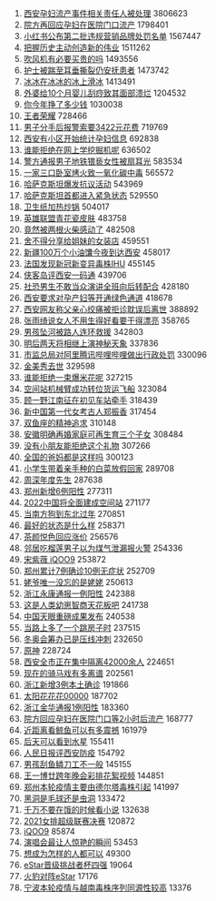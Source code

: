 1. [西安孕妇流产事件相关责任人被处理](https://s.weibo.com//weibo?q=%23%E8%A5%BF%E5%AE%89%E5%AD%95%E5%A6%87%E6%B5%81%E4%BA%A7%E4%BA%8B%E4%BB%B6%E7%9B%B8%E5%85%B3%E8%B4%A3%E4%BB%BB%E4%BA%BA%E8%A2%AB%E5%A4%84%E7%90%86%23&Refer=top) 3806623
2. [院方再回应孕妇在医院门口流产](https://s.weibo.com//weibo?q=%23%E9%99%A2%E6%96%B9%E5%86%8D%E5%9B%9E%E5%BA%94%E5%AD%95%E5%A6%87%E5%9C%A8%E5%8C%BB%E9%99%A2%E9%97%A8%E5%8F%A3%E6%B5%81%E4%BA%A7%23&Refer=top) 1798401
3. [小红书公布第二批违规营销品牌处罚名单](https://s.weibo.com//weibo?q=%23%E5%B0%8F%E7%BA%A2%E4%B9%A6%E5%85%AC%E5%B8%83%E7%AC%AC%E4%BA%8C%E6%89%B9%E8%BF%9D%E8%A7%84%E8%90%A5%E9%94%80%E5%93%81%E7%89%8C%E5%A4%84%E7%BD%9A%E5%90%8D%E5%8D%95%23&Refer=top) 1567447
4. [把握历史主动创造新的伟业](https://s.weibo.com//weibo?q=%23%E6%8A%8A%E6%8F%A1%E5%8E%86%E5%8F%B2%E4%B8%BB%E5%8A%A8%E5%88%9B%E9%80%A0%E6%96%B0%E7%9A%84%E4%BC%9F%E4%B8%9A%23&Refer=top) 1511262
5. [吹风机有必要买贵的吗](https://s.weibo.com//weibo?q=%23%E5%90%B9%E9%A3%8E%E6%9C%BA%E6%9C%89%E5%BF%85%E8%A6%81%E4%B9%B0%E8%B4%B5%E7%9A%84%E5%90%97%23&Refer=top) 1493556
6. [护士被踹至耳垂撕裂仍安抚患者](https://s.weibo.com//weibo?q=%23%E6%8A%A4%E5%A3%AB%E8%A2%AB%E8%B8%B9%E8%87%B3%E8%80%B3%E5%9E%82%E6%92%95%E8%A3%82%E4%BB%8D%E5%AE%89%E6%8A%9A%E6%82%A3%E8%80%85%23&Refer=top) 1473742
7. [冰冰在冰冰的冰上滑冰](https://s.weibo.com//weibo?q=%23%E5%86%B0%E5%86%B0%E5%9C%A8%E5%86%B0%E5%86%B0%E7%9A%84%E5%86%B0%E4%B8%8A%E6%BB%91%E5%86%B0%23&Refer=top) 1413491
8. [外婆给10个月婴儿刮痧致其面部溃烂](https://s.weibo.com//weibo?q=%23%E5%A4%96%E5%A9%86%E7%BB%9910%E4%B8%AA%E6%9C%88%E5%A9%B4%E5%84%BF%E5%88%AE%E7%97%A7%E8%87%B4%E5%85%B6%E9%9D%A2%E9%83%A8%E6%BA%83%E7%83%82%23&Refer=top) 1204532
9. [你今年挣了多少钱](https://s.weibo.com//weibo?q=%E4%BD%A0%E4%BB%8A%E5%B9%B4%E6%8C%A3%E4%BA%86%E5%A4%9A%E5%B0%91%E9%92%B1&Refer=top) 1030038
10. [王者荣耀](https://s.weibo.com//weibo?q=%23%E7%8E%8B%E8%80%85%E8%8D%A3%E8%80%80%23&Refer=top) 728466
11. [男子分手后报警索要3422元花费](https://s.weibo.com//weibo?q=%23%E7%94%B7%E5%AD%90%E5%88%86%E6%89%8B%E5%90%8E%E6%8A%A5%E8%AD%A6%E7%B4%A2%E8%A6%813422%E5%85%83%E8%8A%B1%E8%B4%B9%23&Refer=top) 719769
12. [西安有小区开始统计孕妇信息](https://s.weibo.com//weibo?q=%23%E8%A5%BF%E5%AE%89%E6%9C%89%E5%B0%8F%E5%8C%BA%E5%BC%80%E5%A7%8B%E7%BB%9F%E8%AE%A1%E5%AD%95%E5%A6%87%E4%BF%A1%E6%81%AF%23&Refer=top) 692838
13. [谁能拒绝在网上学挖掘机呢](https://s.weibo.com//weibo?q=%E8%B0%81%E8%83%BD%E6%8B%92%E7%BB%9D%E5%9C%A8%E7%BD%91%E4%B8%8A%E5%AD%A6%E6%8C%96%E6%8E%98%E6%9C%BA%E5%91%A2&Refer=top) 636502
14. [警方通报男子地铁猥亵女性被扇耳光](https://s.weibo.com//weibo?q=%23%E8%AD%A6%E6%96%B9%E9%80%9A%E6%8A%A5%E7%94%B7%E5%AD%90%E5%9C%B0%E9%93%81%E7%8C%A5%E4%BA%B5%E5%A5%B3%E6%80%A7%E8%A2%AB%E6%89%87%E8%80%B3%E5%85%89%23&Refer=top) 583534
15. [一家三口卧室烤火致一氧化碳中毒](https://s.weibo.com//weibo?q=%23%E4%B8%80%E5%AE%B6%E4%B8%89%E5%8F%A3%E5%8D%A7%E5%AE%A4%E7%83%A4%E7%81%AB%E8%87%B4%E4%B8%80%E6%B0%A7%E5%8C%96%E7%A2%B3%E4%B8%AD%E6%AF%92%23&Refer=top) 565572
16. [哈萨克斯坦爆发抗议活动](https://s.weibo.com//weibo?q=%23%E5%93%88%E8%90%A8%E5%85%8B%E6%96%AF%E5%9D%A6%E7%88%86%E5%8F%91%E6%8A%97%E8%AE%AE%E6%B4%BB%E5%8A%A8%23&Refer=top) 543969
17. [哈萨克斯坦首都进入紧急状态](https://s.weibo.com//weibo?q=%23%E5%93%88%E8%90%A8%E5%85%8B%E6%96%AF%E5%9D%A6%E9%A6%96%E9%83%BD%E8%BF%9B%E5%85%A5%E7%B4%A7%E6%80%A5%E7%8A%B6%E6%80%81%23&Refer=top) 529550
18. [卫生纸加热炒锅](https://s.weibo.com//weibo?q=%23%E5%8D%AB%E7%94%9F%E7%BA%B8%E5%8A%A0%E7%83%AD%E7%82%92%E9%94%85%23&Refer=top) 504017
19. [英雄联盟青花瓷皮肤](https://s.weibo.com//weibo?q=%23%E8%8B%B1%E9%9B%84%E8%81%94%E7%9B%9F%E9%9D%92%E8%8A%B1%E7%93%B7%E7%9A%AE%E8%82%A4%23&Refer=top) 483758
20. [竟然被两根火柴感动了](https://s.weibo.com//weibo?q=%E7%AB%9F%E7%84%B6%E8%A2%AB%E4%B8%A4%E6%A0%B9%E7%81%AB%E6%9F%B4%E6%84%9F%E5%8A%A8%E4%BA%86&Refer=top) 482508
21. [舍不得分享给姐妹的女装店](https://s.weibo.com//weibo?q=%23%E8%88%8D%E4%B8%8D%E5%BE%97%E5%88%86%E4%BA%AB%E7%BB%99%E5%A7%90%E5%A6%B9%E7%9A%84%E5%A5%B3%E8%A3%85%E5%BA%97%23&Refer=top) 459551
22. [新疆100万个小油馕今夜到达西安](https://s.weibo.com//weibo?q=%23%E6%96%B0%E7%96%86100%E4%B8%87%E4%B8%AA%E5%B0%8F%E6%B2%B9%E9%A6%95%E4%BB%8A%E5%A4%9C%E5%88%B0%E8%BE%BE%E8%A5%BF%E5%AE%89%23&Refer=top) 458017
23. [法国发现新冠新变异毒株IHU](https://s.weibo.com//weibo?q=%23%E6%B3%95%E5%9B%BD%E5%8F%91%E7%8E%B0%E6%96%B0%E5%86%A0%E6%96%B0%E5%8F%98%E5%BC%82%E6%AF%92%E6%A0%AAIHU%23&Refer=top) 455145
24. [侠客岛评西安一码通](https://s.weibo.com//weibo?q=%23%E4%BE%A0%E5%AE%A2%E5%B2%9B%E8%AF%84%E8%A5%BF%E5%AE%89%E4%B8%80%E7%A0%81%E9%80%9A%23&Refer=top) 439706
25. [社恐男生不敢当众演讲全班向后转配合](https://s.weibo.com//weibo?q=%23%E7%A4%BE%E6%81%90%E7%94%B7%E7%94%9F%E4%B8%8D%E6%95%A2%E5%BD%93%E4%BC%97%E6%BC%94%E8%AE%B2%E5%85%A8%E7%8F%AD%E5%90%91%E5%90%8E%E8%BD%AC%E9%85%8D%E5%90%88%23&Refer=top) 428180
26. [西安要求对孕产妇等开通绿色通道](https://s.weibo.com//weibo?q=%23%E8%A5%BF%E5%AE%89%E8%A6%81%E6%B1%82%E5%AF%B9%E5%AD%95%E4%BA%A7%E5%A6%87%E7%AD%89%E5%BC%80%E9%80%9A%E7%BB%BF%E8%89%B2%E9%80%9A%E9%81%93%23&Refer=top) 418678
27. [西安网友称父亲心绞痛被拒诊耽误后离世](https://s.weibo.com//weibo?q=%23%E8%A5%BF%E5%AE%89%E7%BD%91%E5%8F%8B%E7%A7%B0%E7%88%B6%E4%BA%B2%E5%BF%83%E7%BB%9E%E7%97%9B%E8%A2%AB%E6%8B%92%E8%AF%8A%E8%80%BD%E8%AF%AF%E5%90%8E%E7%A6%BB%E4%B8%96%23&Refer=top) 388892
28. [张雨绮说女人不用生得好看要干得漂亮](https://s.weibo.com//weibo?q=%23%E5%BC%A0%E9%9B%A8%E7%BB%AE%E8%AF%B4%E5%A5%B3%E4%BA%BA%E4%B8%8D%E7%94%A8%E7%94%9F%E5%BE%97%E5%A5%BD%E7%9C%8B%E8%A6%81%E5%B9%B2%E5%BE%97%E6%BC%82%E4%BA%AE%23&Refer=top) 358765
29. [男孩坠河被路人连环救援](https://s.weibo.com//weibo?q=%23%E7%94%B7%E5%AD%A9%E5%9D%A0%E6%B2%B3%E8%A2%AB%E8%B7%AF%E4%BA%BA%E8%BF%9E%E7%8E%AF%E6%95%91%E6%8F%B4%23&Refer=top) 342803
30. [明后两天将相继上演神秘天象](https://s.weibo.com//weibo?q=%23%E6%98%8E%E5%90%8E%E4%B8%A4%E5%A4%A9%E5%B0%86%E7%9B%B8%E7%BB%A7%E4%B8%8A%E6%BC%94%E7%A5%9E%E7%A7%98%E5%A4%A9%E8%B1%A1%23&Refer=top) 337836
31. [市监总局对阿里腾讯哔哩哔哩做出行政处罚](https://s.weibo.com//weibo?q=%23%E5%B8%82%E7%9B%91%E6%80%BB%E5%B1%80%E5%AF%B9%E9%98%BF%E9%87%8C%E8%85%BE%E8%AE%AF%E5%93%94%E5%93%A9%E5%93%94%E5%93%A9%E5%81%9A%E5%87%BA%E8%A1%8C%E6%94%BF%E5%A4%84%E7%BD%9A%23&Refer=top) 330096
32. [金美秀去世](https://s.weibo.com//weibo?q=%23%E9%87%91%E7%BE%8E%E7%A7%80%E5%8E%BB%E4%B8%96%23&Refer=top) 329598
33. [谁能拒绝一束爆米花呢](https://s.weibo.com//weibo?q=%23%E8%B0%81%E8%83%BD%E6%8B%92%E7%BB%9D%E4%B8%80%E6%9D%9F%E7%88%86%E7%B1%B3%E8%8A%B1%E5%91%A2%23&Refer=top) 327215
34. [空间站机械臂成功转位货运飞船](https://s.weibo.com//weibo?q=%23%E7%A9%BA%E9%97%B4%E7%AB%99%E6%9C%BA%E6%A2%B0%E8%87%82%E6%88%90%E5%8A%9F%E8%BD%AC%E4%BD%8D%E8%B4%A7%E8%BF%90%E9%A3%9E%E8%88%B9%23&Refer=top) 323084
35. [顾一野江南征在初见车站牵手](https://s.weibo.com//weibo?q=%23%E9%A1%BE%E4%B8%80%E9%87%8E%E6%B1%9F%E5%8D%97%E5%BE%81%E5%9C%A8%E5%88%9D%E8%A7%81%E8%BD%A6%E7%AB%99%E7%89%B5%E6%89%8B%23&Refer=top) 318439
36. [新中国第一代女考古人郑振香](https://s.weibo.com//weibo?q=%23%E6%96%B0%E4%B8%AD%E5%9B%BD%E7%AC%AC%E4%B8%80%E4%BB%A3%E5%A5%B3%E8%80%83%E5%8F%A4%E4%BA%BA%E9%83%91%E6%8C%AF%E9%A6%99%23&Refer=top) 317454
37. [双鱼座的精神追求](https://s.weibo.com//weibo?q=%23%E5%8F%8C%E9%B1%BC%E5%BA%A7%E7%9A%84%E7%B2%BE%E7%A5%9E%E8%BF%BD%E6%B1%82%23&Refer=top) 310148
38. [安徽明确再婚家庭可再生育三个子女](https://s.weibo.com//weibo?q=%23%E5%AE%89%E5%BE%BD%E6%98%8E%E7%A1%AE%E5%86%8D%E5%A9%9A%E5%AE%B6%E5%BA%AD%E5%8F%AF%E5%86%8D%E7%94%9F%E8%82%B2%E4%B8%89%E4%B8%AA%E5%AD%90%E5%A5%B3%23&Refer=top) 308484
39. [没有小朋友能拒绝这个礼物](https://s.weibo.com//weibo?q=%23%E6%B2%A1%E6%9C%89%E5%B0%8F%E6%9C%8B%E5%8F%8B%E8%83%BD%E6%8B%92%E7%BB%9D%E8%BF%99%E4%B8%AA%E7%A4%BC%E7%89%A9%23&Refer=top) 307266
40. [全国的爸妈都是这样吗](https://s.weibo.com//weibo?q=%23%E5%85%A8%E5%9B%BD%E7%9A%84%E7%88%B8%E5%A6%88%E9%83%BD%E6%98%AF%E8%BF%99%E6%A0%B7%E5%90%97%23&Refer=top) 300123
41. [小学生带着亲手种的白菜放假回家](https://s.weibo.com//weibo?q=%23%E5%B0%8F%E5%AD%A6%E7%94%9F%E5%B8%A6%E7%9D%80%E4%BA%B2%E6%89%8B%E7%A7%8D%E7%9A%84%E7%99%BD%E8%8F%9C%E6%94%BE%E5%81%87%E5%9B%9E%E5%AE%B6%23&Refer=top) 289708
42. [周深年度先生](https://s.weibo.com//weibo?q=%23%E5%91%A8%E6%B7%B1%E5%B9%B4%E5%BA%A6%E5%85%88%E7%94%9F%23&Refer=top) 287638
43. [郑州新增6例阳性](https://s.weibo.com//weibo?q=%23%E9%83%91%E5%B7%9E%E6%96%B0%E5%A2%9E6%E4%BE%8B%E9%98%B3%E6%80%A7%23&Refer=top) 277311
44. [2022中国将全面建成空间站](https://s.weibo.com//weibo?q=%232022%E4%B8%AD%E5%9B%BD%E5%B0%86%E5%85%A8%E9%9D%A2%E5%BB%BA%E6%88%90%E7%A9%BA%E9%97%B4%E7%AB%99%23&Refer=top) 271177
45. [当南方狗到东北过年](https://s.weibo.com//weibo?q=%23%E5%BD%93%E5%8D%97%E6%96%B9%E7%8B%97%E5%88%B0%E4%B8%9C%E5%8C%97%E8%BF%87%E5%B9%B4%23&Refer=top) 270851
46. [最好的状态是什么样](https://s.weibo.com//weibo?q=%23%E6%9C%80%E5%A5%BD%E7%9A%84%E7%8A%B6%E6%80%81%E6%98%AF%E4%BB%80%E4%B9%88%E6%A0%B7%23&Refer=top) 258371
47. [茶颜悦色回应涨价](https://s.weibo.com//weibo?q=%23%E8%8C%B6%E9%A2%9C%E6%82%A6%E8%89%B2%E5%9B%9E%E5%BA%94%E6%B6%A8%E4%BB%B7%23&Refer=top) 256576
48. [邻居吃榴莲男子以为煤气泄漏报火警](https://s.weibo.com//weibo?q=%23%E9%82%BB%E5%B1%85%E5%90%83%E6%A6%B4%E8%8E%B2%E7%94%B7%E5%AD%90%E4%BB%A5%E4%B8%BA%E7%85%A4%E6%B0%94%E6%B3%84%E6%BC%8F%E6%8A%A5%E7%81%AB%E8%AD%A6%23&Refer=top) 254336
49. [宋紫薇 iQOO9](https://s.weibo.com//weibo?q=%E5%AE%8B%E7%B4%AB%E8%96%87%20iQOO9&Refer=top) 253872
50. [郑州累计7例确诊10例无症状](https://s.weibo.com//weibo?q=%23%E9%83%91%E5%B7%9E%E7%B4%AF%E8%AE%A17%E4%BE%8B%E7%A1%AE%E8%AF%8A10%E4%BE%8B%E6%97%A0%E7%97%87%E7%8A%B6%23&Refer=top) 252709
51. [姥爷唯一没忘的是姥姥](https://s.weibo.com//weibo?q=%23%E5%A7%A5%E7%88%B7%E5%94%AF%E4%B8%80%E6%B2%A1%E5%BF%98%E7%9A%84%E6%98%AF%E5%A7%A5%E5%A7%A5%23&Refer=top) 250613
52. [浙江永康通报一例阳性](https://s.weibo.com//weibo?q=%23%E6%B5%99%E6%B1%9F%E6%B0%B8%E5%BA%B7%E9%80%9A%E6%8A%A5%E4%B8%80%E4%BE%8B%E9%98%B3%E6%80%A7%23&Refer=top) 242388
53. [这是人类幼崽智商天花板吧](https://s.weibo.com//weibo?q=%23%E8%BF%99%E6%98%AF%E4%BA%BA%E7%B1%BB%E5%B9%BC%E5%B4%BD%E6%99%BA%E5%95%86%E5%A4%A9%E8%8A%B1%E6%9D%BF%E5%90%A7%23&Refer=top) 241738
54. [中国天眼重磅成果发布](https://s.weibo.com//weibo?q=%23%E4%B8%AD%E5%9B%BD%E5%A4%A9%E7%9C%BC%E9%87%8D%E7%A3%85%E6%88%90%E6%9E%9C%E5%8F%91%E5%B8%83%23&Refer=top) 240538
55. [当路上多了一个跳房子时](https://s.weibo.com//weibo?q=%23%E5%BD%93%E8%B7%AF%E4%B8%8A%E5%A4%9A%E4%BA%86%E4%B8%80%E4%B8%AA%E8%B7%B3%E6%88%BF%E5%AD%90%E6%97%B6%23&Refer=top) 237515
56. [冬奥会筹办已是压线冲刺](https://s.weibo.com//weibo?q=%23%E5%86%AC%E5%A5%A5%E4%BC%9A%E7%AD%B9%E5%8A%9E%E5%B7%B2%E6%98%AF%E5%8E%8B%E7%BA%BF%E5%86%B2%E5%88%BA%23&Refer=top) 232650
57. [原神](https://s.weibo.com//weibo?q=%E5%8E%9F%E7%A5%9E&Refer=top) 228724
58. [西安全市正在集中隔离42000余人](https://s.weibo.com//weibo?q=%23%E8%A5%BF%E5%AE%89%E5%85%A8%E5%B8%82%E6%AD%A3%E5%9C%A8%E9%9B%86%E4%B8%AD%E9%9A%94%E7%A6%BB42000%E4%BD%99%E4%BA%BA%23&Refer=top) 224651
59. [现在的骑马戏有多离谱](https://s.weibo.com//weibo?q=%23%E7%8E%B0%E5%9C%A8%E7%9A%84%E9%AA%91%E9%A9%AC%E6%88%8F%E6%9C%89%E5%A4%9A%E7%A6%BB%E8%B0%B1%23&Refer=top) 202561
60. [浙江新增3例本土确诊](https://s.weibo.com//weibo?q=%23%E6%B5%99%E6%B1%9F%E6%96%B0%E5%A2%9E3%E4%BE%8B%E6%9C%AC%E5%9C%9F%E7%A1%AE%E8%AF%8A%23&Refer=top) 191866
61. [太阳花花花00000](https://s.weibo.com//weibo?q=%E5%A4%AA%E9%98%B3%E8%8A%B1%E8%8A%B1%E8%8A%B100000&Refer=top) 187702
62. [浙江金华通报1例阳性](https://s.weibo.com//weibo?q=%23%E6%B5%99%E6%B1%9F%E9%87%91%E5%8D%8E%E9%80%9A%E6%8A%A51%E4%BE%8B%E9%98%B3%E6%80%A7%23&Refer=top) 183360
63. [院方回应孕妇在医院门口等2小时后流产](https://s.weibo.com//weibo?q=%23%E9%99%A2%E6%96%B9%E5%9B%9E%E5%BA%94%E5%AD%95%E5%A6%87%E5%9C%A8%E5%8C%BB%E9%99%A2%E9%97%A8%E5%8F%A3%E7%AD%892%E5%B0%8F%E6%97%B6%E5%90%8E%E6%B5%81%E4%BA%A7%23&Refer=top) 168777
64. [近距离看鲸鱼可以有多震撼](https://s.weibo.com//weibo?q=%23%E8%BF%91%E8%B7%9D%E7%A6%BB%E7%9C%8B%E9%B2%B8%E9%B1%BC%E5%8F%AF%E4%BB%A5%E6%9C%89%E5%A4%9A%E9%9C%87%E6%92%BC%23&Refer=top) 161979
65. [后天可以看到水星](https://s.weibo.com//weibo?q=%23%E5%90%8E%E5%A4%A9%E5%8F%AF%E4%BB%A5%E7%9C%8B%E5%88%B0%E6%B0%B4%E6%98%9F%23&Refer=top) 155411
66. [人民日报评西安防疫](https://s.weibo.com//weibo?q=%23%E4%BA%BA%E6%B0%91%E6%97%A5%E6%8A%A5%E8%AF%84%E8%A5%BF%E5%AE%89%E9%98%B2%E7%96%AB%23&Refer=top) 154792
67. [男孩刮鱼鳞刀工不一般](https://s.weibo.com//weibo?q=%23%E7%94%B7%E5%AD%A9%E5%88%AE%E9%B1%BC%E9%B3%9E%E5%88%80%E5%B7%A5%E4%B8%8D%E4%B8%80%E8%88%AC%23&Refer=top) 145155
68. [王一博廿跨年晚会彩排花絮视频](https://s.weibo.com//weibo?q=%23%E7%8E%8B%E4%B8%80%E5%8D%9A%E5%BB%BF%E8%B7%A8%E5%B9%B4%E6%99%9A%E4%BC%9A%E5%BD%A9%E6%8E%92%E8%8A%B1%E7%B5%AE%E8%A7%86%E9%A2%91%23&Refer=top) 144851
69. [郑州本轮疫情主要由德尔塔毒株引起](https://s.weibo.com//weibo?q=%23%E9%83%91%E5%B7%9E%E6%9C%AC%E8%BD%AE%E7%96%AB%E6%83%85%E4%B8%BB%E8%A6%81%E7%94%B1%E5%BE%B7%E5%B0%94%E5%A1%94%E6%AF%92%E6%A0%AA%E5%BC%95%E8%B5%B7%23&Refer=top) 141997
70. [黑洞是毛球还是虫洞](https://s.weibo.com//weibo?q=%23%E9%BB%91%E6%B4%9E%E6%98%AF%E6%AF%9B%E7%90%83%E8%BF%98%E6%98%AF%E8%99%AB%E6%B4%9E%23&Refer=top) 133472
71. [千万不要在饿的时候看小说](https://s.weibo.com//weibo?q=%23%E5%8D%83%E4%B8%87%E4%B8%8D%E8%A6%81%E5%9C%A8%E9%A5%BF%E7%9A%84%E6%97%B6%E5%80%99%E7%9C%8B%E5%B0%8F%E8%AF%B4%23&Refer=top) 132638
72. [2021女排超级联赛决赛](https://s.weibo.com//weibo?q=%232021%E5%A5%B3%E6%8E%92%E8%B6%85%E7%BA%A7%E8%81%94%E8%B5%9B%E5%86%B3%E8%B5%9B%23&Refer=top) 120872
73. [iQOO9](https://s.weibo.com//weibo?q=%23iQOO9%23&Refer=top) 85874
74. [演唱会最让人惊艳的瞬间](https://s.weibo.com//weibo?q=%23%E6%BC%94%E5%94%B1%E4%BC%9A%E6%9C%80%E8%AE%A9%E4%BA%BA%E6%83%8A%E8%89%B3%E7%9A%84%E7%9E%AC%E9%97%B4%23&Refer=top) 53453
75. [想成为怎样的人都可以](https://s.weibo.com//weibo?q=%23%E6%83%B3%E6%88%90%E4%B8%BA%E6%80%8E%E6%A0%B7%E7%9A%84%E4%BA%BA%E9%83%BD%E5%8F%AF%E4%BB%A5%23&Refer=top) 49300
76. [eStar晋级挑战者杯四强](https://s.weibo.com//weibo?q=%23eStar%E6%99%8B%E7%BA%A7%E6%8C%91%E6%88%98%E8%80%85%E6%9D%AF%E5%9B%9B%E5%BC%BA%23&Refer=top) 19064
77. [火豹对阵eStar](https://s.weibo.com//weibo?q=%23%E7%81%AB%E8%B1%B9%E5%AF%B9%E9%98%B5eStar%23&Refer=top) 17176
78. [宁波本轮疫情与越南毒株序列同源性较高](https://s.weibo.com//weibo?q=%23%E5%AE%81%E6%B3%A2%E6%9C%AC%E8%BD%AE%E7%96%AB%E6%83%85%E4%B8%8E%E8%B6%8A%E5%8D%97%E6%AF%92%E6%A0%AA%E5%BA%8F%E5%88%97%E5%90%8C%E6%BA%90%E6%80%A7%E8%BE%83%E9%AB%98%23&Refer=top) 13376
